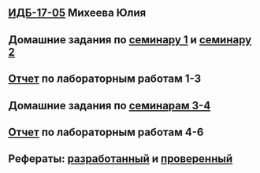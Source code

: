 
## [ИДБ-17-05](https://github.com/stankin/design-part-1/wiki/list-idb-17-05) Михеева Юлия

## Домашние задания по [семинару 1](https://github.com/stankin/design-part-1/wiki/sem1#%D0%9C%D0%B0%D0%B7%D0%B8%D1%82%D0%BE%D0%B2-%D0%90%D0%B9%D0%BD%D1%83%D1%80) и [семинару 2](https://github.com/stankin/design-part-1/wiki/sem2#%D0%9C%D0%B0%D0%B7%D0%B8%D1%82%D0%BE%D0%B2-%D0%90%D0%B9%D0%BD%D1%83%D1%80-%D0%9C%D0%B8%D0%BB%D0%B5%D0%BD%D0%B0-%D0%A8%D0%B5%D1%80%D0%BC%D0%B0%D1%82%D0%BE%D0%B2%D0%B0)

## [Отчет](https://github.com/juliamikheeva/Mikheeva.github.io/wiki/Лабораторные-работы-1-3) по лабораторным работам 1-3

## Домашние задания по [семинарам 3-4](https://github.com/juliamikheeva/Mikheeva.github.io/wiki/3-4)

## [Отчет](https://github.com/juliamikheeva/Mikheeva.github.io/wiki/Отчет-4-6) по лабораторным работам 4-6

## Рефераты: [разработанный](https://github.com/juliamikheeva/Mikheeva.github.io/wiki/Реферат) и [проверенный]()
